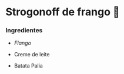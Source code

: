 # Strogonoff de frango :chicken:

### Ingredientes

- _Flango_

- Creme de leite

- Batata Palia

  


